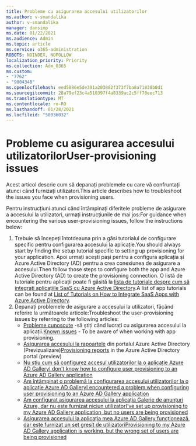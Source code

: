 ```yaml
---
title: Probleme cu asigurarea accesului utilizatorilor
ms.author: v-smandalika
author: v-smandalika
manager: dansimp
ms.date: 01/22/2021
ms.audience: Admin
ms.topic: article
ms.service: o365-administration
ROBOTS: NOINDEX, NOFOLLOW
localization_priority: Priority
ms.collection: Adm_O365
ms.custom:
- "7762"
- "9004348"
ms.openlocfilehash: eed5886e5de391a203882f373f7ba8a71830b0d1
ms.sourcegitcommit: 28a79ef23c4a510397f4a8339ac2c5ff70eec713
ms.translationtype: MT
ms.contentlocale: ro-RO
ms.lasthandoff: 01/28/2021
ms.locfileid: "50036032"
---
```

# <a name="user-provisioning-issues"></a><span data-ttu-id="a2e76-102">Probleme cu asigurarea accesului utilizatorilor</span><span class="sxs-lookup"><span data-stu-id="a2e76-102">User-provisioning issues</span></span>

<span data-ttu-id="a2e76-103">Acest articol descrie cum să depanați problemele cu care vă confruntați atunci când furnizați utilizatori.</span><span class="sxs-lookup"><span data-stu-id="a2e76-103">This article describes how to troubleshoot the issues you face when provisioning users.</span></span>

<span data-ttu-id="a2e76-104">Pentru instrucțiuni atunci când întâmpinați diferitele probleme de asigurare a accesului la utilizatori, urmați instrucțiunile de mai jos:</span><span class="sxs-lookup"><span data-stu-id="a2e76-104">For guidance when encountering the various user-provisioning issues, follow the instructions below:</span></span>

1. <span data-ttu-id="a2e76-105">Trebuie să începeți întotdeauna prin a găsi tutorialul de configurare specific pentru configurarea accesului la aplicație.</span><span class="sxs-lookup"><span data-stu-id="a2e76-105">You should always start by finding the setup tutorial specific to setting up provisioning for your application.</span></span> <span data-ttu-id="a2e76-106">Apoi urmați acești pași pentru a configura aplicația și Azure Active Directory (AD) pentru a crea conexiunea de asigurare a accesului.</span><span class="sxs-lookup"><span data-stu-id="a2e76-106">Then follow those steps to configure both the app and Azure Active Directory (AD) to create the provisioning connection.</span></span> <span data-ttu-id="a2e76-107">O listă de tutoriale pentru aplicații poate fi găsită la [lista de tutoriale despre cum să integrați aplicațiile SaaS cu Azure Active Directory](https://docs.microsoft.com/azure/active-directory/saas-apps/tutorial-list).</span><span class="sxs-lookup"><span data-stu-id="a2e76-107">A list of app tutorials can be found at [List of Tutorials on How to Integrate SaaS Apps with Azure Active Directory](https://docs.microsoft.com/azure/active-directory/saas-apps/tutorial-list).</span></span>
2. <span data-ttu-id="a2e76-108">Depanați problemele de asigurare a accesului la utilizatori, făcând referire la următoarele articole:</span><span class="sxs-lookup"><span data-stu-id="a2e76-108">Troubleshoot the user-provisioning issues by referring to the following articles:</span></span>
    - <span data-ttu-id="a2e76-109">[Probleme cunoscute](https://docs.microsoft.com/azure/active-directory/app-provisioning/known-issues) -să știți când lucrați cu asigurarea accesului la aplicații.</span><span class="sxs-lookup"><span data-stu-id="a2e76-109">[Known issues](https://docs.microsoft.com/azure/active-directory/app-provisioning/known-issues) - To be aware of when working with app provisioning.</span></span>
    - <span data-ttu-id="a2e76-110">[Asigurarea accesului la rapoartele](https://docs.microsoft.com/azure/active-directory/reports-monitoring/concept-provisioning-logs) din portalul Azure Active Directory (Previzualizare)</span><span class="sxs-lookup"><span data-stu-id="a2e76-110">[Provisioning reports](https://docs.microsoft.com/azure/active-directory/reports-monitoring/concept-provisioning-logs) in the Azure Active Directory portal (preview)</span></span>
    - [<span data-ttu-id="a2e76-111">Nu știu cum să configurez accesul utilizatorilor la o aplicație Azure AD Gallery</span><span class="sxs-lookup"><span data-stu-id="a2e76-111">I don't know how to configure user provisioning to an Azure AD Gallery application</span></span>](https://docs.microsoft.com/azure/active-directory/app-provisioning/configure-automatic-user-provisioning-portal) 
    - [<span data-ttu-id="a2e76-112">Am întâmpinat o problemă la configurarea accesului utilizatorilor la o aplicație Azure AD Gallery</span><span class="sxs-lookup"><span data-stu-id="a2e76-112">I encountered a problem when configuring user provisioning to an Azure AD Gallery application</span></span>](https://docs.microsoft.com/azure/active-directory/app-provisioning/application-provisioning-config-problem) 
    - [<span data-ttu-id="a2e76-113">Am configurat asigurarea accesului la aplicația Galerie de anunțuri Azure, dar nu este furnizat niciun utilizator</span><span class="sxs-lookup"><span data-stu-id="a2e76-113">I've set up provisioning to my Azure AD Gallery application, but no users are being provisioned</span></span>](https://docs.microsoft.com/azure/active-directory/app-provisioning/application-provisioning-config-problem-no-users-provisioned) 
    - [<span data-ttu-id="a2e76-114">Asigurarea accesului la aplicația mea Azure AD Gallery funcționează, dar este furnizat un set greșit de utilizatori</span><span class="sxs-lookup"><span data-stu-id="a2e76-114">Provisioning to my Azure AD Gallery application is working, but the wrong set of users are being provisioned</span></span>](https://docs.microsoft.com/azure/active-directory/manage-apps/add-application-portal-assign-users)





